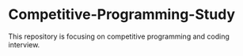 # Competitive-Programming-Study
This repository is focusing on competitive programming and coding interview.
